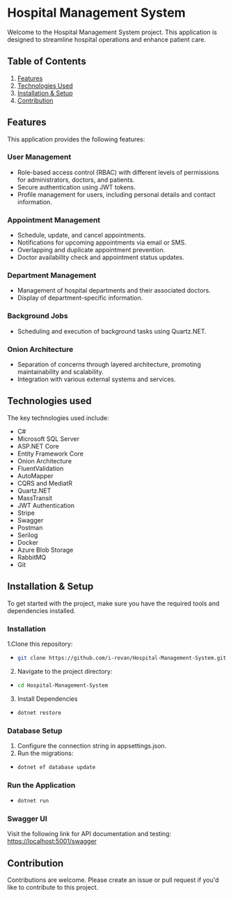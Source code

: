 # Hospital Management System
Welcome to the Hospital Management System project. This application is designed to streamline hospital operations and enhance patient care.
## Table of Contents
1. [Features](#features)
2. [Technologies Used](#technologies-used)
3. [Installation & Setup](#installation--setup)
4. [Contribution](#contribution)

## Features

This application provides the following features:

### User Management ###
   - Role-based access control (RBAC) with different levels of permissions for administrators, doctors, and patients.
   - Secure authentication using JWT tokens.
   - Profile management for users, including personal details and contact information.

### Appointment Management ###
   - Schedule, update, and cancel appointments.
   - Notifications for upcoming appointments via email or SMS.
   - Overlapping and duplicate appointment prevention.
   - Doctor availability check and appointment status updates.

### Department Management ###
   - Management of hospital departments and their associated doctors.
   - Display of department-specific information.

### Background Jobs ###
   - Scheduling and execution of background tasks using Quartz.NET.

### Onion Architecture ###
   - Separation of concerns through layered architecture, promoting maintainability and scalability.
   - Integration with various external systems and services.

## Technologies used

The key technologies used include:

- C#
- Microsoft SQL Server
- ASP.NET Core
- Entity Framework Core
- Onion Architecture
- FluentValidation
- AutoMapper
- CQRS and MediatR
- Quartz.NET
- MassTransit
- JWT Authentication
- Stripe
- Swagger
- Postman
- Serilog
- Docker
- Azure Blob Storage
- RabbitMQ
- Git

## Installation & Setup

To get started with the project, make sure you have the required tools and dependencies installed.

### Installation ###

1.Clone this repository: 
- ```bash
  git clone https://github.com/i-revan/Hospital-Management-System.git

2. Navigate to the project directory:
- ```bash
  cd Hospital-Management-System

3. Install Dependencies
- ```bash
  dotnet restore

### Database Setup ###
1. Configure the connection string in appsettings.json.
2. Run the migrations:
- ```bash
  dotnet ef database update

### Run the Application ###
- ```bash
  dotnet run

### Swagger UI ###
Visit the following link for API documentation and testing: [https://localhost:5001/swagger](https://localhost:5001/swagger)

## Contribution ##
Contributions are welcome. Please create an issue or pull request if you'd like to contribute to this project.





